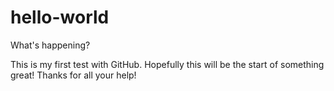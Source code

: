 # hello-world

What's happening?

This is my first test with GitHub. Hopefully this will be the start of something great!
Thanks for all your help!

